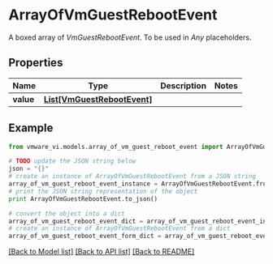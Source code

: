 # ArrayOfVmGuestRebootEvent

A boxed array of *VmGuestRebootEvent*. To be used in *Any* placeholders. 

## Properties
Name | Type | Description | Notes
------------ | ------------- | ------------- | -------------
**value** | [**List[VmGuestRebootEvent]**](VmGuestRebootEvent.md) |  | 

## Example

```python
from vmware_vi.models.array_of_vm_guest_reboot_event import ArrayOfVmGuestRebootEvent

# TODO update the JSON string below
json = "{}"
# create an instance of ArrayOfVmGuestRebootEvent from a JSON string
array_of_vm_guest_reboot_event_instance = ArrayOfVmGuestRebootEvent.from_json(json)
# print the JSON string representation of the object
print ArrayOfVmGuestRebootEvent.to_json()

# convert the object into a dict
array_of_vm_guest_reboot_event_dict = array_of_vm_guest_reboot_event_instance.to_dict()
# create an instance of ArrayOfVmGuestRebootEvent from a dict
array_of_vm_guest_reboot_event_form_dict = array_of_vm_guest_reboot_event.from_dict(array_of_vm_guest_reboot_event_dict)
```
[[Back to Model list]](../README.md#documentation-for-models) [[Back to API list]](../README.md#documentation-for-api-endpoints) [[Back to README]](../README.md)


